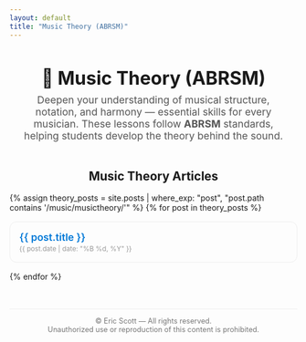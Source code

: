 ```yaml
---
layout: default
title: "Music Theory (ABRSM)"
---
```


<section style="text-align:center; margin:3rem 1rem;">
  <h1 style="font-size:2rem; margin-bottom:0.5rem;">🎼 Music Theory (ABRSM)</h1>
  <p style="max-width:650px; margin:auto; color:#555; font-size:1.1rem;">
    Deepen your understanding of musical structure, notation, and harmony — essential skills for every musician.
    These lessons follow <strong>ABRSM</strong> standards, helping students develop the theory behind the sound.
  </p>
</section>

<!-- Posts Section -->
<section style="max-width:800px; margin:3rem auto;">
  <h2 style="text-align:center;">Music Theory Articles</h2>
  <ul style="list-style:none; padding:0;">
    {% assign theory_posts = site.posts | where_exp: "post", "post.path contains '/music/musictheory/'" %}
    {% for post in theory_posts %}
      <li style="margin:1rem 0; padding:1rem; border:1px solid #eee; border-radius:12px; transition:0.3s;">
        <a href="{{ post.url | relative_url }}" 
           style="font-size:1.1rem; color:#0078D7; text-decoration:none; font-weight:600;">
           {{ post.title }}
        </a><br>
        <small style="color:#999;">{{ post.date | date: "%B %d, %Y" }}</small>
      </li>
    {% endfor %}
  </ul>
</section>

<!-- Footer -->
<footer style="text-align:center; padding:1em 0; font-size:0.9em; color:#777; border-top:1px solid #eee; margin-top:2rem;">
  © <script>document.write(new Date().getFullYear())</script> Eric Scott — All rights reserved.<br>
  Unauthorized use or reproduction of this content is prohibited.
</footer>
